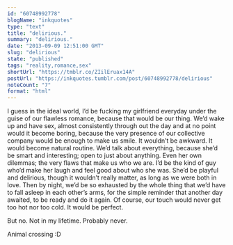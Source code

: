 ```yaml
---
id: "60748992778"
blogName: "inkquotes"
type: "text"
title: "delirious."
summary: "delirious."
date: "2013-09-09 12:51:00 GMT"
slug: "delirious"
state: "published"
tags: "reality,romance,sex"
shortUrl: "https://tmblr.co/ZIilEruax14A"
postUrl: "https://inkquotes.tumblr.com/post/60748992778/delirious"
noteCount: "7"
format: "html"
---
```


I guess in the ideal world, I’d be fucking my girlfriend everyday under the guise of our flawless romance, because that would be our thing. We’d wake up and have sex, almost consistently through out the day and at no point would it become boring, because the very presence of our collective company would be enough to make us smile. It wouldn’t be awkward. It would become natural routine. We’d talk about everything, because she’d be smart and interesting; open to just about anything. Even her own dilemmas; the very flaws that make us who we are. I’d be the kind of guy who’d make her laugh and feel good about who she was. She’d be playful and delirious, though it wouldn’t really matter, as long as we were both in love. Then by night, we’d be so exhausted by the whole thing that we’d have to fall asleep in each other’s arms, for the simple reminder that another day awaited, to be ready and do it again. Of course, our touch would never get too hot nor too cold. It would be perfect.

But no. Not in my lifetime. Probably never.

Animal crossing :D